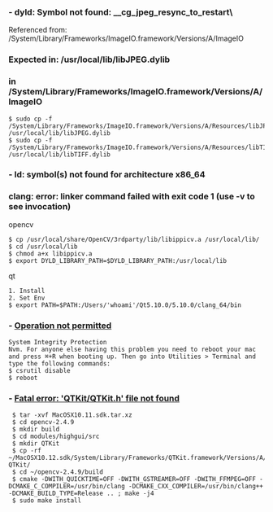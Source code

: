 ### - dyld: Symbol not found: __cg_jpeg_resync_to_restart\
Referenced from: /System/Library/Frameworks/ImageIO.framework/Versions/A/ImageIO
###     Expected in: /usr/local/lib/libJPEG.dylib
###     in /System/Library/Frameworks/ImageIO.framework/Versions/A/ImageIO
    
    $ sudo cp -f /System/Library/Frameworks/ImageIO.framework/Versions/A/Resources/libJPEG.dylib /usr/local/lib/libJPEG.dylib
    $ sudo cp -f /System/Library/Frameworks/ImageIO.framework/Versions/A/Resources/libTIFF.dylib /usr/local/lib/libTIFF.dylib

### - ld: symbol(s) not found for architecture x86_64 
###   clang: error: linker command failed with exit code 1 (use -v to see invocation)

   opencv
   
    $ cp /usr/local/share/OpenCV/3rdparty/lib/libippicv.a /usr/local/lib/
    $ cd /usr/local/lib
    $ chmod a+x libippicv.a
    $ export DYLD_LIBRARY_PATH=$DYLD_LIBRARY_PATH:/usr/local/lib
    
   qt
   
    1. Install
    2. Set Env
    $ export PATH=$PATH:/Users/'whoami'/Qt5.10.0/5.10.0/clang_64/bin

### - [Operation not permitted](https://stackoverflow.com/questions/32659348/operation-not-permitted-when-on-root-el-capitan-rootless-disabled)

    System Integrity Protection
    Nvm. For anyone else having this problem you need to reboot your mac and press ⌘+R when booting up. Then go into Utilities > Terminal and type the following commands:
    $ csrutil disable
    $ reboot 
    
### - [Fatal error: 'QTKit/QTKit.h' file not found](https://stackoverflow.com/questions/39590741/fatal-error-qtkit-qtkit-h-file-not-found-when-i-build-opencv-on-mac)

     $ tar -xvf MacOSX10.11.sdk.tar.xz
     $ cd opencv-2.4.9
     $ mkdir build
     $ cd modules/highgui/src
     $ mkdir QTKit
     $ cp -rf ~/MacOSX10.12.sdk/System/Library/Frameworks/QTKit.framework/Versions/A/Headers/*.* QTKit/
     $ cd ~/opencv-2.4.9/build
     $ cmake -DWITH_QUICKTIME=OFF -DWITH_GSTREAMER=OFF -DWITH_FFMPEG=OFF -DCMAKE_C_COMPILER=/usr/bin/clang -DCMAKE_CXX_COMPILER=/usr/bin/clang++ -DCMAKE_BUILD_TYPE=Release .. ; make -j4
     $ sudo make install
